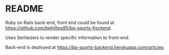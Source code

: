 # README

Ruby on Rails back-end, front end could be found at https://github.com/bphillips95/bp-sports-frontend. 

Uses Serilaizers to render specific information to front-end. 

Back-end is deployed at https://bp-sports-backend.herokuapp.com/articles

